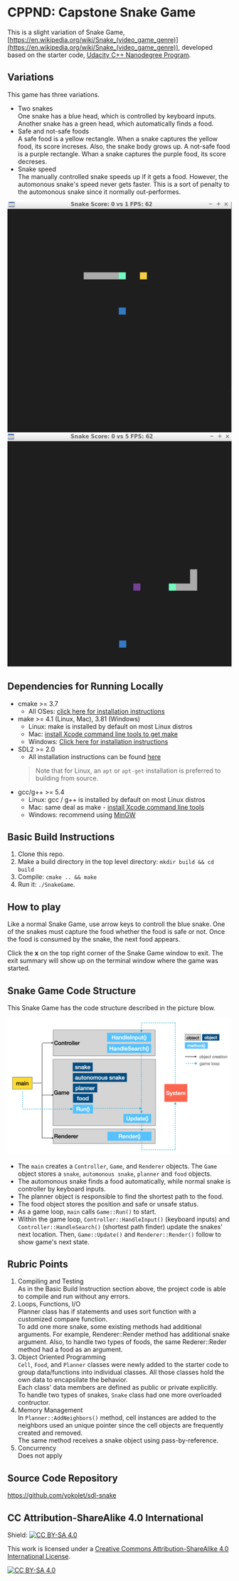 # CPPND: Capstone Snake Game

This is a slight variation of Snake Game, [https://en.wikipedia.org/wiki/Snake_(video_game_genre)](https://en.wikipedia.org/wiki/Snake_(video_game_genre)),
developed based on the starter code, [Udacity C++ Nanodegree Program](https://www.udacity.com/course/c-plus-plus-nanodegree--nd213).

## Variations

This game has three variations.
- Two snakes\
    One snake has a blue head, which is controlled by keyboard inputs. Another snake has a green head, which automatically finds a food.
- Safe and not-safe foods\
    A safe food is a yellow rectangle. When a snake captures the yellow food, its score increses. Also, the snake body grows up.
    A not-safe food is a purple rectangle. Whan a snake captures the purple food, its score decreses.
- Snake speed\
    The manually controlled snake speeds up if it gets a food. However, the automonous snake's speed never gets faster.
    This is a sort of penalty to the automonous snake since it normally out-performes.

<img src="snake_game_safe_food.png"/>
<img src="snake_game_unsafe_food.png"/>

## Dependencies for Running Locally
* cmake >= 3.7
  * All OSes: [click here for installation instructions](https://cmake.org/install/)
* make >= 4.1 (Linux, Mac), 3.81 (Windows)
  * Linux: make is installed by default on most Linux distros
  * Mac: [install Xcode command line tools to get make](https://developer.apple.com/xcode/features/)
  * Windows: [Click here for installation instructions](http://gnuwin32.sourceforge.net/packages/make.htm)
* SDL2 >= 2.0
  * All installation instructions can be found [here](https://wiki.libsdl.org/Installation)
  >Note that for Linux, an `apt` or `apt-get` installation is preferred to building from source. 
* gcc/g++ >= 5.4
  * Linux: gcc / g++ is installed by default on most Linux distros
  * Mac: same deal as make - [install Xcode command line tools](https://developer.apple.com/xcode/features/)
  * Windows: recommend using [MinGW](http://www.mingw.org/)

## Basic Build Instructions

1. Clone this repo.
2. Make a build directory in the top level directory: `mkdir build && cd build`
3. Compile: `cmake .. && make`
4. Run it: `./SnakeGame`.

## How to play

Like a normal Snake Game, use arrow keys to controll the blue snake. One of the snakes must capture the food whether the food is safe or not.
Once the food is consumed by the snake, the next food appears.

Click the __x__ on the top right corner of the Snake Game window to exit. The exit summary will show up on the terminal window where the game was started.

## Snake Game Code Structure

This Snake Game has the code structure described in the picture blow.

<img src="snake_game_structure.jpg"/>

-  The `main` creates a `Controller`, `Game`, and `Renderer` objects. The `Game` object stores a `snake`, `automonous snake`, `planner` and `food` objects.
- The automonous snake finds a food automatically, while normal snake is controller by keyboard inputs.
- The planner object is responsible to find the shortest path to the food.
- The food object stores the position and safe or unsafe status.
- As a game loop, `main` calls `Game::Run()` to start.
- Within the game loop, `Controller::HandleInput()` (keyboard inputs) and `Controller::HandleSearch()` (shortest path finder) update the snakes' next location. Then, `Game::Update()` and `Renderer::Render()` follow to show game's next state.

## Rubric Points

1. Compiling and Testing\
    As in the Basic Build Instruction section above, the project code is able to compile and run without any errors.
2. Loops, Functions, I/O\
    Planner class has if statements and uses sort function with a customized compare function.\
    To add one more snake, some existing methods had additional arguments. For example, Renderer::Render method has additional snake argument. Also, to handle two types of foods, the same Rederer::Reder method had a food as an argument.
3. Object Oriented Programming\
    `Cell`, `Food`, and `Planner` classes were newly added to the starter code to group data/functions into individual classes. All those classes hold the own data to encapsilate the behavior.\
    Each class' data members are defined as public or private explicitly.\
    To handle two types of snakes, `Snake` class had one more overloaded contructor.
4. Memory Management\
    In `Planner::AddNeighbors()` method, cell instances are added to the neighbors used an unique pointer since the cell objects are frequently created and removed.\
    The same method receives a snake object using pass-by-reference.
5. Concurrency\
    Does not apply

## Source Code Repository

https://github.com/yokolet/sdl-snake

## CC Attribution-ShareAlike 4.0 International

Shield: [![CC BY-SA 4.0][cc-by-sa-shield]][cc-by-sa]

This work is licensed under a
[Creative Commons Attribution-ShareAlike 4.0 International License][cc-by-sa].

[![CC BY-SA 4.0][cc-by-sa-image]][cc-by-sa]

[cc-by-sa]: http://creativecommons.org/licenses/by-sa/4.0/
[cc-by-sa-image]: https://licensebuttons.net/l/by-sa/4.0/88x31.png
[cc-by-sa-shield]: https://img.shields.io/badge/License-CC%20BY--SA%204.0-lightgrey.svg
